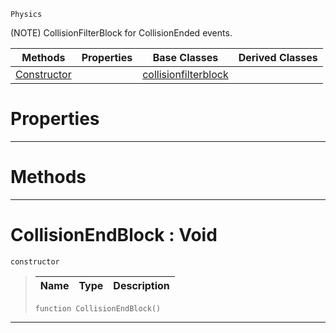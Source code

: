  `Physics`

(NOTE) CollisionFilterBlock for CollisionEnded events.

|Methods|Properties|Base Classes|Derived Classes|
|---|---|---|---|
|[ Constructor](https://github.com/dragonCASTjosh/PlasmaDocs/blob/master/code_reference/class_reference/collisionendblock.markdown#collisionendblock-void)| |[collisionfilterblock](https://github.com/dragonCASTjosh/PlasmaDocs/blob/master/code_reference/class_reference/collisionfilterblock.markdown)| |


 #  Properties


---  
 #  Methods


---  
 #  CollisionEndBlock : Void

 `constructor`

> 
> |Name|Type|Description|
> |---|---|---|
> ``` lang=cpp, name=Lightning
> function CollisionEndBlock()
> ``` 


---  
 

 